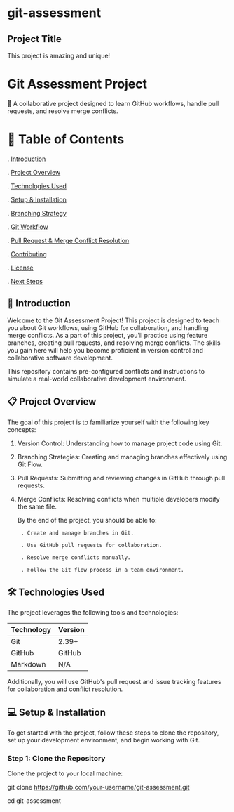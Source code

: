 # git-assessment

## Project Title

This project is amazing and unique!

# Git Assessment Project

:rocket: A collaborative project designed to learn GitHub workflows, handle pull requests, and resolve merge conflicts.

# :scroll: Table of Contents

. [Introduction]()

. [Project Overview]()

. [Technologies Used]()

. [Setup & Installation]()

. [Branching Strategy]()

. [Git Workflow]()

. [Pull Request & Merge Conflict Resolution]()

. [Contributing]()

. [License]()

. [Next Steps]()

## :pushpin: Introduction

Welcome to the Git Assessment Project! This project is designed to teach you about Git workflows, using GitHub for collaboration, and handling merge conflicts. As a part of this project, you'll practice using feature branches, creating pull requests, and resolving merge conflicts. The skills you gain here will help you become proficient in version control and collaborative software development.

This repository contains pre-configured conflicts and instructions to simulate a real-world collaborative development environment.

## :clipboard: Project Overview

The goal of this project is to familiarize yourself with the following key concepts:

1.  Version Control: Understanding how to manage project code using Git.

2.  Branching Strategies: Creating and managing branches effectively using Git Flow.

3.  Pull Requests: Submitting and reviewing changes in GitHub through pull requests.

4.  Merge Conflicts: Resolving conflicts when multiple developers modify the same file.

    By the end of the project, you should be able to:

         . Create and manage branches in Git.

         . Use GitHub pull requests for collaboration.

         . Resolve merge conflicts manually.

         . Follow the Git flow process in a team environment.

## :hammer_and_wrench: Technologies Used

The project leverages the following tools and technologies:

| Technology | Version |
| ---------- | ------- |
| Git        | 2.39+   |
| GitHub     | GitHub  |
| Markdown   | N/A     |

Additionally, you will use GitHub's pull request and issue tracking features for collaboration and conflict resolution.

## :computer: Setup & Installation

To get started with the project, follow these steps to clone the repository, set up your development environment, and begin working with Git.

### Step 1: Clone the Repository

Clone the project to your local machine:

git clone https://github.com/your-username/git-assessment.git

cd git-assessment
